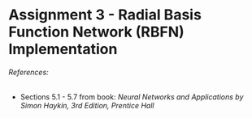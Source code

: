 # Assignment 3 - Radial Basis Function Network (RBFN) Implementation

###### References:
* Sections 5.1 - 5.7 from book: _Neural Networks and Applications by Simon Haykin, 3rd Edition, Prentice Hall_
